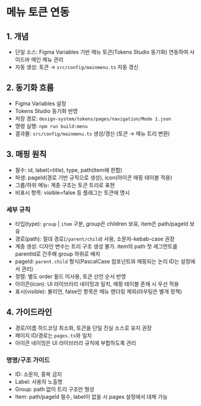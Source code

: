 # 메뉴 토큰 연동


## 1. 개념

- 단일 소스: Figma Variables 기반 메뉴 토큰(Tokens Studio 동기화) 연동하여 사이드바 메인 메뉴 관리
- 자동 생성: 토큰 → `src/config/mainmenu.ts` 자동 갱신


## 2. 동기화 흐름

- Figma Variables 설정
- Tokens Studio 동기화 반영
- 저장 경로: `design-system/tokens/pages/navigation/Mode 1.json`
- 명령 실행: `npm run build:menu`
- 결과물: `src/config/mainmenu.ts` 생성/갱신 (토큰 → 메뉴 트리 변환)


## 3. 매핑 원칙

- 필수: id, label(=title), type, path(item에 한함)
- 파생: pageId(경로 기반 규칙으로 생성), icon(아이콘 매핑 테이블 적용)
- 그룹/하위 메뉴: 계층 구조는 토큰 트리로 표현
- 비표시 항목: visible=false 등 플래그는 토큰에 명시

### 세부 규칙
- 타입(type): `group` | `item` 구분, group은 children 보유, item은 path/pageId 보유
- 경로(path): 절대 경로(`/parent/child`) 사용, 소문자-kebab-case 권장
- 계층 생성: 디자인 변수는 트리 구조 생성 불가. item의 path 첫 세그먼트를 parentId로 간주해 group 하위로 배치
- pageId: `parent.child` 형식(PascalCase 컴포넌트와 매핑되는 논리 ID는 설정에서 관리)
- 정렬: 별도 order 필드 미사용, 토큰 선언 순서 반영
- 아이콘(icon): UI 라이브러리 네이밍과 일치, 매핑 테이블 존재 시 우선 적용
- 표시(visible): 불리언, false인 항목은 메뉴 렌더링 제외(라우팅은 별개 정책)


## 4. 가이드라인

- 경로/이름 하드코딩 최소화, 토큰을 단일 진실 소스로 유지 권장
- 페이지 ID/경로는 `pages.ts`와 일치
- 아이콘 네이밍은 UI 라이브러리 규칙에 부합하도록 관리

### 명명/구조 가이드
- ID: 소문자, 중복 금지
- Label: 사용자 노출명
- Group: path 없이 트리 구조만 형성
- Item: path/pageId 필수, label이 없을 시 pages 설정에서 대체 가능
